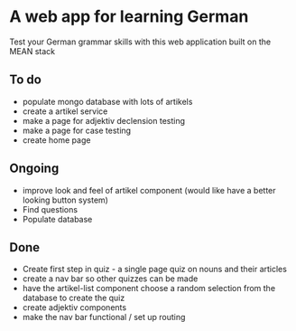 # A web app for learning German

Test your German grammar skills with this web application built on the MEAN stack

## To do
* populate mongo database with lots of artikels
* create a artikel service
* make a page for adjektiv declension testing
* make a page for case testing
* create home page

## Ongoing
* improve look and feel of artikel component (would like have a better looking button system)
* Find questions
* Populate database


## Done
* Create first step in quiz - a single page quiz on nouns and their articles
* create a nav bar so other quizzes can be made
* have the artikel-list component choose a random selection from the database to create the quiz
* create adjektiv components
* make the nav bar functional / set up routing
